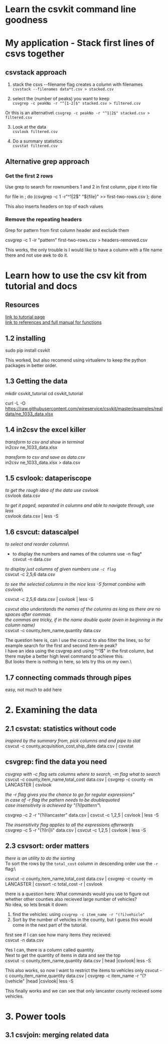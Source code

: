 # **Learn the csvkit command line goodness**

# My application - Stack first lines of csvs together

## csvstack approach 
1. stack the csvs --filename flag creates a column with filenames\
`csvstack --filenames data*t.csv > stacked.csv`

2. select the (number of peaks) you want to keep\
`csvgrep -c peakNo -r "^[1-2]$" stacked.csv > filtered.csv`

Or this is an alternative\ 
`csvgrep -c peakNo -r "^1|2$" stacked.csv > filtered.csv`

3. Look at the data\
`csvlook filtered.csv`

4. Do a summary statistics\
`csvstat filtered.csv`

## Alternative grep approach
### Get the first 2 rows 
Use grep to search for rownumbers 1 and 2 in first column, pipe it into file

for file in <your-data-files>; do (csvgrep -c 1 -r"^1|2$" "${file}" >> first-two-rows.csv ); done 

This also inserts headers on top of each values

### Remove the repeating headers
Grep for pattern from first column header and exclude them 

csvgrep -c 1 -ir "pattern" first-two-rows.csv > headers-removed.csv

This works, the only trouble is I would like to have a column with a file name there and not use awk to do it.

# Learn how to use the csv kit from tutorial and docs
## Resources
[link to tutorial page](https://csvkit.readthedocs.io/en/latest/tutorial.html)\
[link to references and full manual for functions](https://csvkit.readthedocs.io/en/latest/cli.html)

## 1.2 installing
sudo pip install csvkit

This worked, but also recomend using virtualenv to keep the python packages in better order.

## 1.3 Getting the data
mkdir csvkit_tutorial
cd csvkit_tutorial

curl -L -O https://raw.githubusercontent.com/wireservice/csvkit/master/examples/realdata/ne_1033_data.xlsx

## 1.4 in2csv the excel killer
*transform to csv and show in terminal*\
in2csv ne_1033_data.xlsx

*transform to csv and save as data.csv*\
in2csv ne_1033_data.xlsx > data.csv

## 1.5 csvlook: dataperiscope

*to get the rough idea of the data use csvlook*\
csvlook data.csv

*to get it paged, separated in columns and able to navigate through, use less*\
csvlook data.csv | less -S

## 1.6 csvcut: datascalpel
*to select and reorder columns*\
* to display the numbers and names of the columns use -n flag*\
csvcut -n data.csv

*to display just columns of given numbers use `-c flag`*\
csvcut -c 2,5,6 data.csv

*to see the selected columns in the nice less -S format combine with csvlook*\

csvcut -c 2,5,6 data.csv | csvlook | less -S

*csvcut also understands the names of the columns as long as there are no spaces after commas*\
*the commas are tricky, if in the name double quote (even in beginning in the column name)*\
csvcut -c county,item_name,quantity data.csv

The question here is, can I use the csvcut to also filter the lines, so for example search for the first and second
item-ie peak?\
I have an idea using the csvgrep and using "^1$" in the first column, but there maybe a better high level command to
achieve this.\
But looks there is nothing in here, so lets try this on my own.\

## 1.7 connecting commads through pipes
easy, not much to add here

# 2. Examining the data
## 2.1 csvstat: statistics without code
*inspired by the summary from, pick columns and and pipe to stat*\
csvcut -c county,acquisition_cost,ship_date data.csv | csvstat

## csvgrep: find the data you need
*csvgrep with -c flag sets columns where to search, -m flag what to search*\
csvcut -c county,item_name,total_cost data.csv | csvgrep -c county -m LANCASTER | csvlook

*the -r flag gives you the chance to go for regular expressions"*\
*in case of -r flag the pattern needs to be doublequoted*\
*case insensitivity is achieved by "(?i)pattern"*\

csvgrep -c 2 -r "(?i)lancaster" data.csv | csvcut -c 1,2,5 | csvlook | less -S

*The insensitivity flag applies to all the expressions afterwards*\
csvgrep -c 5 -r "(?i)ri|li" data.csv | csvcut -c 1,2,5 | csvlook | less -S

## 2.3 csvsort: order matters
*there is an utility to do the sorting*\
To sort the rows by the `total_cost` column in descending order use the `-r` flag:\

csvcut -c county,item_name,total_cost data.csv | csvgrep -c county -m LANCASTER | csvsort -c total_cost -r | csvlook

there is a question here: What commands would you use to figure out whether other counties also recieved large number of
vehicles?\
No idea, so lets break it down:

1. find the vehicles: using `csvgrep -c item_name -r "(?i)vehicle"`
2. Sort by the number of vehicles in the county, but I guess this would come in the next part of the tutorial.

first see if I can see how many items they recieved:\
csvcut -n data.csv

Yes I can, there is a column called quantity.\
Next to get the quantity of items in data and see the top\
csvcut -c county,item_name,quantity data.csv | head |csvlook| less -S

This also works, so now I want to restrict the items to vehicles only
csvcut -c county,item_name,quantity data.csv | csvgrep -c item_name -r "(?i)vehicle" |head |csvlook| less -S

This finally works and we can see that only lancaster county recieved some vehicles.

# 3. Power tools
## 3.1 csvjoin: merging related data
